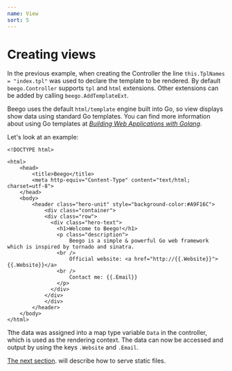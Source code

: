 ```yaml
---
name: View
sort: 5
---
```


# Creating views

In the previous example, when creating the Controller the line `this.TplNames = "index.tpl"` was used to declare the template to be rendered.  By default `beego.Controller` supports `tpl` and `html` extensions. Other extensions can be added by calling `beego.AddTemplateExt`.

Beego uses the default `html/template` engine built into Go, so view displays show data using standard Go templates. You can find more information about using Go templates at [*Building Web Applications with Golang*](https://github.com/Unknwon/build-web-application-with-golang_EN/blob/master/eBook/07.4.md).

Let's look at an example:

```
<!DOCTYPE html>

<html>
    <head>
        <title>Beego</title>
        <meta http-equiv="Content-Type" content="text/html; charset=utf-8">
    </head>
    <body>
        <header class="hero-unit" style="background-color:#A9F16C">
            <div class="container">
            <div class="row">
              <div class="hero-text">
                <h1>Welcome to Beego!</h1>
                <p class="description">
                    Beego is a simple & powerful Go web framework which is inspired by tornado and sinatra.
                <br />
                    Official website: <a href="http://{{.Website}}">{{.Website}}</a>
                <br />
                    Contact me: {{.Email}}
                </p>
              </div>
            </div>
            </div>
        </header>
    </body>
</html>
```

Tthe data was assigned into a map type variable `Data` in the controller, which is used as the rendering context.  The data can now be accessed and output by using the keys `.Website` and `.Email`. 

[The next section](static.md). will describe how to serve static files.
